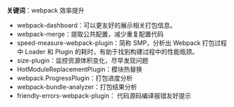 **关键词**：webpack 效率提升

- webpack-dashboard：可以更友好的展示相关打包信息。
- webpack-merge：提取公共配置，减少重复配置代码
- speed-measure-webpack-plugin：简称 SMP，分析出 Webpack 打包过程中 Loader 和 Plugin 的耗时，有助于找到构建过程中的性能瓶颈。
- size-plugin：监控资源体积变化，尽早发现问题
- HotModuleReplacementPlugin：模块热替换
- webpack.ProgressPlugin：打包进度分析
- webpack-bundle-analyzer：打包结果分析
- friendly-errors-webpack-plugin： 代码源码编译报错友好提示

